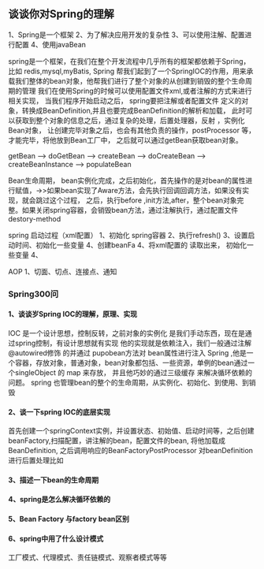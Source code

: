 ## 谈谈你对Spring的理解
1、Spring是一个框架
2、为了解决应用开发的复杂性
3、可以使用注解、配置进行配置
4、使用javaBean

spring是一个框架，在我们在整个开发流程中几乎所有的框架都依赖于Spring，比如 redis,mysql,myBatis,
Spring 帮我们起到了一个SpringIOC的作用，用来承载我们整体的bean对象，他帮我们进行了整个对象的从创建到销毁的整个生命周期的管理
 我们在使用Spring的时候可以使用配置文件xml,或者注解的方式来进行相关实现， 
当我们程序开始启动之后， spring要把注解或者配置文件 定义的对象，转换成BeanDefinition,并且也要完成BeanDefinition的解析和加载，
此时可以获取到整个对象的信息之后，通过复杂的处理，后置处理器，反射 ，实例化Bean对象，
让创建完毕对象之后，也会有其他负责的操作，postProcessor 等，才能完毕，将他放到Bean工厂中，
之后就可以通过getBean获取bean对象。






getBean --> doGetBean --> createBean --> doCreateBean --> createBeanInstance --> populateBean


Bean生命周期， bean实例化完成，之后初始化，首先操作的是对bean的属性进行赋值，->>如果bean实现了Aware方法，会先执行回调回调方法，如果没有实现，就会跳过这个过程，
之后，执行before ,init方法,after，整个bean对象完整。如果关闭spring容器，会销毁bean方法，通过注解执行，通过配置文件destory-method



spring 启动过程（xml配置）
1、初始化 spring容器
2、执行refresh()
3、设置启动时间、初始化一些变量
4、创建beanFa
4、将xml配置的<bean> 读取出来，
初始化一些变量
4、



AOP
1、切面、切点、连接点、通知


### Spring300问
#### 1、谈谈岁Spring IOC的理解，原理、实现
IOC 是一个设计思想，控制反转，之前对象的实例化 是我们手动东西，现在是通过spring控制，有设计思想就有实现
他的实现就是依赖注入，我们一般通过注解@autowired修饰 的并通过 pupobean方法对 bean属性进行注入
Spring ,他是一个容器，存放对象，普通对象，bean对象都包括、一些资源，单例的bean通过一个singleObject 的 map 来存放， 并且他巧妙的通过三级缓存
来解决循环依赖的问题。 spring 也管理bean的整个的生命周期，从实例化、初始化、到使用、到销毁
#### 2、谈一下spring IOC的底层实现
首先创建一个springContext实例，并设置状态、初始值、启动时间等，之后创建beanFactory,扫描配置，讲注解的bean，配置文件的bean,
将他加载成BeanDefinition, 之后调用响应的BeanFactoryPostProcessor 对beanDefinition进行后置处理比如

#### 3、描述一下bean的生命周期
#### 4、spring是怎么解决循环依赖的
#### 5、Bean Factory 与factory bean区别
#### 6、spring中用了什么设计模式
工厂模式、代理模式、责任链模式、观察者模式等等





